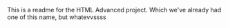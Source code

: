 This is a readme for the HTML Advanced project. Which we've already had one of this name, but whatevvssss
